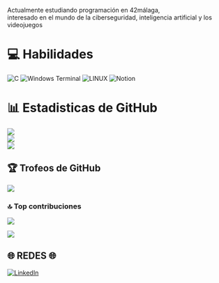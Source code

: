 
Actualmente estudiando programación en 42málaga, <br>interesado en el mundo de la ciberseguridad, inteligencia artificial y los videojuegos

#                                                        💻  Habilidades
![C](https://img.shields.io/badge/c-%2300599C.svg?style=plastic&logo=c&logoColor=white) ![Windows Terminal](https://img.shields.io/badge/Windows%20Terminal-%234D4D4D.svg?style=plastic&logo=windows-terminal&logoColor=white) ![LINUX](https://img.shields.io/badge/Linux-FCC624?style=plastic&logo=linux&logoColor=black) ![Notion](https://img.shields.io/badge/Notion-%23000000.svg?style=plastic&logo=notion&logoColor=white)
#                                                       📊 Estadisticas de GitHub
![](https://github-readme-stats.vercel.app/api?username=Martin-dev86&theme=blue-green&hide_border=false&include_all_commits=true&count_private=false)<br/>
![](https://github-readme-streak-stats.herokuapp.com/?user=Martin-dev86&theme=blue-green&hide_border=false)<br/>
![](https://github-readme-stats.vercel.app/api/top-langs/?username=Martin-dev86&theme=blue-green&hide_border=false&include_all_commits=true&count_private=false&layout=compact)
 
##                                                        🏆 Trofeos de GitHub
![](https://github-profile-trophy.vercel.app/?username=Martin-dev86&theme=radical&no-frame=false&no-bg=false&margin-w=4)

### 🔝 Top contribuciones
![](https://github-contributor-stats.vercel.app/api?username=Martin-dev86&limit=5&theme=radical&combine_all_yearly_contributions=true)

[![](https://visitcount.itsvg.in/api?id=Martin-dev86&icon=2&color=0)](https://visitcount.itsvg.in)


##                                                              🌐 REDES 🌐
[![LinkedIn](https://img.shields.io/badge/LinkedIn-%230077B5.svg?logo=linkedin&logoColor=white)](https://linkedin.com/in/www.linkedin.com/in/martin-dev86) 
